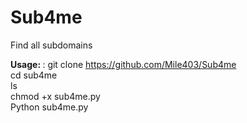 # Sub4me
Find all subdomains

<b>Usage: </b> : git clone https://github.com/Mile403/Sub4me</br> cd sub4me
    </br>ls<br> chmod +x sub4me.py <br> Python sub4me.py            
